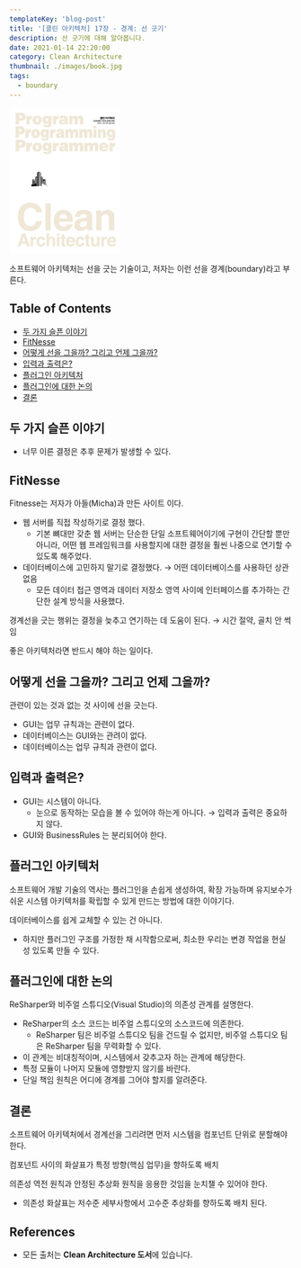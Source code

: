 ```yaml
---
templateKey: 'blog-post'
title: '[클린 아키텍처] 17장 - 경계: 선 긋기'
description: 선 긋기에 대해 알아봅니다.
date: 2021-01-14 22:20:00
category: Clean Architecture
thumbnail: ./images/book.jpg
tags:
  - boundary
---
```


![2020_retro_thumbnail](./images/book.jpg)

소프트웨어 아키텍처는 선을 긋는 기술이고, 저자는 이런 선을 경계(boundary)라고 부른다.

## Table of Contents

- [두 가지 슬픈 이야기](#두-가지-슬픈-이야기)
- [FitNesse](#fitnesse)
- [어떻게 선을 그을까? 그리고 언제 그을까?](#어떻게-선을-그을까-그리고-언제-그을까)
- [입력과 출력은?](#입력과-출력은)
- [플러그인 아키텍처](#플러그인-아키텍처)
- [플러그인에 대한 논의](#플러그인에-대한-논의)
- [결론](#결론)

## 두 가지 슬픈 이야기

- 너무 이른 결정은 추후 문제가 발생할 수 있다.

## FitNesse

Fitnesse는 저자가 아들(Micha)과 만든 사이트 이다.

- 웹 서버를 직접 작성하기로 결정 했다.
  - 기본 뼈대만 갖춘 웹 서버는 단순한 단일 소프트웨어이기에 구현이 간단할 뿐만 아니라, 어떤 웹 프레임워크를 사용할지에 대한 결정을 훨씬 나중으로 연기할 수 있도록 해주었다.
- 데이터베이스에 고민하지 말기로 결정했다. → 어떤 데이터베이스를 사용하던 상관없음
  - 모든 데이터 접근 영역과 데이터 저장소 영역 사이에 인터페이스를 추가하는 간단한 설계 방식을 사용했다.

경계선을 긋는 행위는 결정을 늦추고 연기하는 데 도움이 된다. → 시간 절약, 골치 안 썩임

좋은 아키텍처라면 반드시 해야 하는 일이다.

## 어떻게 선을 그을까? 그리고 언제 그을까?

관련이 있는 것과 없는 것 사이에 선을 긋는다.

- GUI는 업무 규칙과는 관련이 없다.
- 데이터베이스는 GUI와는 관려이 없다.
- 데이터베이스는 업무 규칙과 관련이 없다.

## 입력과 출력은?

- GUI는 시스템이 아니다.
  - 눈으로 동작하는 모습을 볼 수 있어야 하는게 아니다. → 입력과 출력은 중요하지 않다.
- GUI와 BusinessRules 는 분리되어야 한다.

## 플러그인 아키텍처

소프트웨어 개발 기술의 역사는 플러그인을 손쉽게 생성하여, 확장 가능하며 유지보수가 쉬운 시스템 아키텍처를 확립할 수 있게 만드는 방법에 대한 이야기다.

데이터베이스를 쉽게 교체할 수 있는 건 아니다.

- 하지만 플러그인 구조를 가정한 채 시작함으로써, 최소한 우리는 변경 작업을 현실성 있도록 만들 수 있다.

## 플러그인에 대한 논의

ReSharper와 비주얼 스튜디오(Visual Studio)의 의존성 관계를 설명한다.

- ReSharper의 소스 코드는 비주얼 스튜디오의 소스코드에 의존한다.
  - ReSharper 팀은 비주얼 스튜디오 팀을 건드릴 수 없지만, 비주얼 스튜디오 팀은 ReSharper 팀을 무력화할 수 있다.
- 이 관계는 비대칭적이며, 시스템에서 갖추고자 하는 관계에 해당한다.
- 특정 모듈이 나머지 모듈에 영향받지 않기를 바란다.
- 단일 책임 원칙은 어디에 경계를 그어야 할지를 알려준다.

## 결론

소프트웨어 아키텍처에서 경계선을 그리려면 먼저 시스템을 컴포넌트 단위로 분할해야 한다.

컴포넌트 사이의 화살표가 특정 방향(핵심 업무)을 향하도록 배치

의존성 역전 원칙과 안정된 추상화 원칙을 응용한 것임을 눈치챌 수 있어야 한다.

- 의존성 화살표는 저수준 세부사항에서 고수준 추상화를 향하도록 배치 된다.

## References

- 모든 출처는 **Clean Architecture 도서**에 있습니다.
